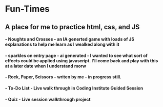 # Fun-Times

## A place for me to practice html, css, and JS

####  - Noughts and Crosses - an IA generted game with loads of JS explanations to help me learn as I wealked along with it

#### - sparkles on entry page - ai generated - I wanted to see what sort of effects could be applied using javascript. I'll  come back and play with this at a later date when I understand morw

#### - Rock, Paper, Scissors - writen by me - in progress still.

#### - To-Do List - Live walk through in Coding Institute Guided Session

#### - Quiz - Live session walkthrough project